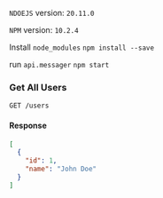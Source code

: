 `NDOEJS` version: `20.11.0`

`NPM` version: `10.2.4`

Install `node_modules`
``` npm install --save ```

run `api.messager`
``` npm start ```

 ### Get All Users
`GET /users`

#### Response 
```JSON
[
  {
    "id": 1,
    "name": "John Doe"
  }
]

